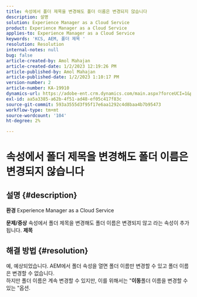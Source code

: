 ```yaml
---
title: 속성에서 폴더 제목을 변경해도 폴더 이름은 변경되지 않습니다
description: 설명
solution: Experience Manager as a Cloud Service
product: Experience Manager as a Cloud Service
applies-to: Experience Manager as a Cloud Service
keywords: 'KCS, AEM, 폴더 제목 '
resolution: Resolution
internal-notes: null
bug: false
article-created-by: Amol Mahajan
article-created-date: 1/2/2023 12:19:26 PM
article-published-by: Amol Mahajan
article-published-date: 1/2/2023 1:10:17 PM
version-number: 2
article-number: KA-19910
dynamics-url: https://adobe-ent.crm.dynamics.com/main.aspx?forceUCI=1&pagetype=entityrecord&etn=knowledgearticle&id=e2e964ae-978a-ed11-81ac-6045bd006ce9
exl-id: aa5a3385-a62b-4f51-ad48-ef05c417f83c
source-git-commit: 593a3555d3f95f17e6aa1292c4d8baa4b7b95473
workflow-type: tm+mt
source-wordcount: '104'
ht-degree: 2%

---
```


# 속성에서 폴더 제목을 변경해도 폴더 이름은 변경되지 않습니다

## 설명 {#description}

<b>환경</b>
Experience Manager as a Cloud Service


<b>문제/증상</b>
속성에서 폴더 제목을 변경해도 폴더 이름은 변경되지 않고 라는 속성이 추가됩니다. <b>제목</b>


## 해결 방법 {#resolution}

예, 예상되었습니다. AEM에서 폴더 속성을 열면 폴더 이름만 변경할 수 있고 폴더 이름은 변경할 수 없습니다.<br>
하지만 폴더 이름은 계속 변경할 수 있지만, 이를 위해서는 &quot;<b>이동</b>폴더 이름을 변경할 수 있는 &quot;옵션.
